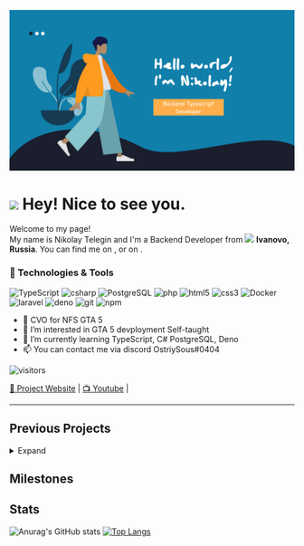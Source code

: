 [![Header](https://raw.githubusercontent.com/OstriySous-dev/OstriySous-dev/main/helloworld.png "Header")](https://github.com/OstriySous-dev)

<h1><img src="https://emojis.slackmojis.com/emojis/images/1531849430/4246/blob-sunglasses.gif?1531849430" width="30"/> Hey! Nice to see you.</h1>


<p>Welcome to my page! </br> My name is Nikolay Telegin and I'm a Backend Developer from <img src="https://image.flaticon.com/icons/svg/197/197408.svg" width="13"/> <b>Ivanovo, Russia</b>. You can find me on , or on . </p>
<h3>🔧 Technologies & Tools</h3>
<p>
  <img alt="TypeScript" src="https://img.shields.io/badge/-TypeScript-007ACC?style=flat-square&logo=typescript&logoColor=white" />
  <img alt="csharp" src="https://img.shields.io/badge/-C_Sharp-239120?style=flat-square&logo=c-sharp&logoColor=white" />
  <img alt="PostgreSQL" src="https://img.shields.io/badge/-PostgreSQL-336791?style=flat-square&logo=postgresql&logoColor=white" />
  <img alt="php" src="https://img.shields.io/badge/-PHP-777BB4?style=flat-square&logo=php&logoColor=white" />
  <img alt="html5" src="https://img.shields.io/badge/-HTML5-1572B6?style=flat-square&logo=html5&logoColor=white" />
  <img alt="css3" src="https://img.shields.io/badge/-CSS3-E34F26?style=flat-square&logo=css3&logoColor=white" />
  <img alt="Docker" src="https://img.shields.io/badge/-Docker-46a2f1?style=flat-square&logo=docker&logoColor=white" />
  <img alt="laravel" src="https://img.shields.io/badge/-Laravel-FF2D20?style=flat-square&logo=laravel&logoColor=white" />
  <img alt="deno" src="https://img.shields.io/badge/-Deno-000000?style=flat-square&logo=deno&logoColor=white" />
  <img alt="git" src="https://img.shields.io/badge/-Git-F05032?style=flat-square&logo=git&logoColor=white" />
  <img alt="npm" src="https://img.shields.io/badge/-NPM-CB3837?style=flat-square&logo=npm&logoColor=white" />
</p>

- 👋 CVO for NFS GTA 5
- 👀 I’m interested in GTA 5 devployment Self-taught
- 🌱 I’m currently learning TypeScript, C# PostgreSQL, Deno
- 📫 You can contact me via discord OstriySous#0404

![visitors](https://visitor-badge.laobi.icu/badge?page_id=${OstriySous-dev})

[🏡 Project Website](https://nfsgta5.com/) | [📺 Youtube](https://www.youtube.com/channel/UC93iJKa-KfDMcG61OPtcr5g) |

____

## Previous Projects
<details>
  <summary>Expand</summary>

  It will be filled in the near future!
</details>

## Milestones


## Stats
![Anurag's GitHub stats](https://github-readme-stats.vercel.app/api?username=ostriysous-dev&show_icons=true&theme=cobalt) [![Top Langs](https://github-readme-stats.vercel.app/api/top-langs/?username=ostriysous-dev)](https://github.com/anuraghazra/github-readme-stats)

